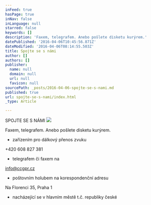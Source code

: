 ```yaml
---
inFeed: true
hasPage: true
inNav: false
inLanguage: null
starred: false
keywords: []
description: 'Faxem, telegrafem. Anebo pošlete disketu kurýrem.'
datePublished: '2016-04-06T10:45:56.871Z'
dateModified: '2016-04-06T08:14:55.503Z'
title: Spojte se s námi
author: []
authors: []
publisher:
  name: null
  domain: null
  url: null
  favicon: null
sourcePath: _posts/2016-04-06-spojte-se-s-nami.md
published: true
url: spojte-se-s-nami/index.html
_type: Article

---
```

SPOJTE SE S NÁMI
![](https://the-grid-user-content.s3-us-west-2.amazonaws.com/c9bb4861-f137-4e01-a82f-5268921f3023.jpg)

Faxem,
telegrafem. Anebo pošlete disketu kurýrem.

* zařízením
pro dálkový přenos zvuku

+420
608 827 381

* telegrafem
či faxem na

[info@ccgpr.cz][0]

* poštovním
holubem na korespondenční adresu

Na Florenci
35, Praha 1

* nacházející se v hlavním městě t.č. republiky české

[0]: mailto:%20info@ccgpr.cz